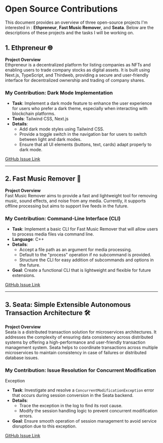 # Open Source Contributions

This document provides an overview of three 
open-source projects I'm interested in : **Ethpreneur**, **Fast Music Remover**, and 
**Seata**. Below are the descriptions of these projects and the tasks I 
will be working on.

## 1. Ethpreneur 🌐

**Project Overview**  
Ethpreneur is a decentralized platform for listing companies as NFTs and 
enabling users to trade company stocks as digital assets. It is built 
using Next.js, TypeScript, and Thirdweb, providing a secure and 
user-friendly interface for decentralized ownership and trading of company 
shares.


### My Contribution: Dark Mode Implementation
- **Task**: Implement a dark mode feature to enhance the user experience 
for users who prefer a dark theme, especially when interacting with 
blockchain platforms.
- **Tools**: Tailwind CSS, Next.js
- **Details**:
  - Add dark mode styles using Tailwind CSS.
  - Provide a toggle switch in the navigation bar for users to switch 
between light and dark modes.
  - Ensure that all UI elements (buttons, text, cards) adapt properly to 
dark mode.

[GitHub Issue 
Link](https://github.com/SpandanM110/Ethpreneur/issues/9#event-14445753676)

---

## 2. Fast Music Remover 🎵

**Project Overview**  
Fast Music Remover aims to provide a fast and lightweight tool for 
removing music, sound effects, and noise from any media. Currently, it 
supports offline processing but aims to support live feeds in the future. 


### My Contribution: Command-Line Interface (CLI)
- **Task**: Implement a basic CLI for Fast Music Remover that will allow 
users to process media files via command line.
- **Language**: C++
- **Details**:
  - Accept a file path as an argument for media processing.
  - Default to the "process" operation if no subcommand is provided.
  - Structure the CLI for easy addition of subcommands and options in the 
future.
- **Goal**: Create a functional CLI that is lightweight and flexible for 
future extensions.

[GitHub Issue 
Link](https://github.com/omeryusufyagci/fast-music-remover/issues/10#event-14446148603)

---

## 3. Seata: Simple Extensible Autonomous Transaction Architecture 🛠️

**Project Overview**  
Seata is a distributed transaction solution for microservices 
architectures. It addresses the complexity of ensuring data consistency 
across distributed systems by offering a high-performance and 
user-friendly transaction management system. Seata helps to coordinate 
transactions across multiple microservices to maintain consistency in case 
of failures or distributed database issues.


### My Contribution: Issue Resolution for Concurrent Modification 
Exception
- **Task**: Investigate and resolve a `ConcurrentModificationException` 
error that occurs during session conversion in the Seata backend.
- **Details**:
  - Trace the exception in the log to find its root cause.
  - Modify the session handling logic to prevent concurrent modification 
errors.
- **Goal**: Ensure smooth operation of session management to avoid service 
disruption due to this exception.

[GitHub Issue Link](https://github.com/seata/seata/issues/4217)



